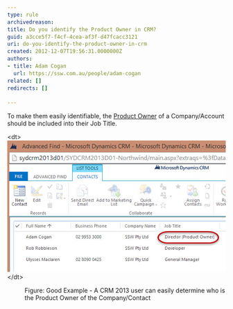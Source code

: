 ```yaml
---
type: rule
archivedreason: 
title: Do you identify the Product Owner in CRM?
guid: a3cce5f7-f4cf-4cea-af3f-d47fcacc3121
uri: do-you-identify-the-product-owner-in-crm
created: 2012-12-07T19:56:31.0000000Z
authors:
- title: Adam Cogan
  url: https://ssw.com.au/people/adam-cogan
related: []
redirects: []

---
```


To make them easily identifiable, the [Product Owner](/_layouts/15/FIXUPREDIRECT.ASPX?WebId=3dfc0e07-e23a-4cbb-aac2-e778b71166a2&TermSetId=07da3ddf-0924-4cd2-a6d4-a4809ae20160&TermId=d3fc9341-c12c-465c-800b-c8575375d138) of a Company/Account should be included into their Job Title.

<!--endintro-->
<dl class="badImage">          &lt;dt&gt;<img src="BetterCRMDataGoodExam.jpg" alt="CRM user can easily determine who is Product Owner of the Company/Contact.">&lt;/dt&gt;</dl><dl class="goodImage">          <dd>
            Figure: Good Example - A CRM 2013 user can easily determine who is the Product Owner of the Company/Contact</dd>
        </dl>
